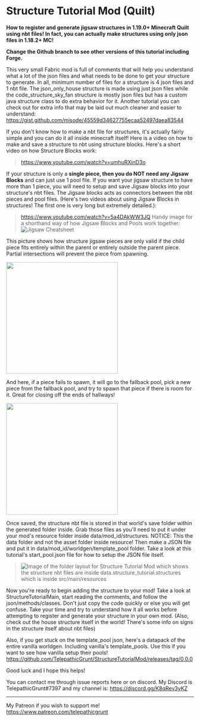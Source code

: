 # Structure Tutorial Mod (Quilt)
**How to register and generate jigsaw structures in 1.19.0+ Minecraft Quilt using nbt files! In fact, you can actually make structures using only json files in 1.18.2+ MC!**

**Change the Github branch to see other versions of this tutorial including Forge.**

 This very small Fabric mod is full of comments that will help you understand what a lot of the json files and what needs to be done to get your structure to generate. In all, minimum number of files for a structure is 4 json files and 1 nbt file. The json_only_house structure is made using just json files while the code_structure_sky_fan structure is mostly json files but has a custom java structure class to do extra behavior for it. Another tutorial you can check out for extra info that may be laid out much cleaner and easier to understand: https://gist.github.com/misode/45559d34627755ecaa52497daea83544

If you don't know how to make a nbt file for structures, it's actually fairly simple and you can do it all inside minecraft itself! Here is a video on how to make and save a structure to nbt using structure blocks. Here's a short video on how Structure Blocks work: 
>https://www.youtube.com/watch?v=umhuRXinD3o

If your structure is only a **single piece, then you do NOT need any Jigsaw Blocks** and can just use 1 pool file. If you want your jigsaw structure to have more than 1 piece, you will need to setup and save Jigsaw blocks into your structure's nbt files. The Jigsaw blocks acts as connectors between the nbt pieces and pool files. (Here's two videos about using Jigsaw Blocks in structures! The first one is very long but extremely detailed.): 
>https://www.youtube.com/watch?v=5a4DAkWW3JQ
Handy image for a shorthand way of how Jigsaw Blocks and Pools work together: 
>![Jigsaw Cheatsheet](https://github.com/TelepathicGrunt/StructureTutorialMod/assets/40846040/dc5eb44d-ddbf-4302-a4c9-e544a53f7981)


This picture shows how structure jigsaw pieces are only valid if the child piece fits entirely within the parent or entirely outside the parent piece. Partial intersections will prevent the piece from spawning.

<img src="https://github.com/TelepathicGrunt/StructureTutorialMod/assets/40846040/a445415a-1d68-4d47-a38c-fe1d1fe675f2" data-canonical-src="https://github.com/TelepathicGrunt/StructureTutorialMod/assets/40846040/a445415a-1d68-4d47-a38c-fe1d1fe675f2" height="300"/>

And here, if a piece fails to spawn, it will go to the fallback pool, pick a new piece from the fallback pool, and try to spawn that piece if there is room for it. Great for closing off the ends of hallways!

<img src="https://github.com/TelepathicGrunt/StructureTutorialMod/assets/40846040/fbf2a4d3-d197-4c08-80f1-5027e2a6ed08" data-canonical-src="https://github.com/TelepathicGrunt/StructureTutorialMod/assets/40846040/fbf2a4d3-d197-4c08-80f1-5027e2a6ed08" height="300"/>

Once saved, the structure nbt file is stored in that world's save folder within the generated folder inside. Grab those files as you'll need to put it under your mod's resource folder inside data/mod_id/structures. NOTICE: This the data folder and not the asset folder inside resource! Then make a JSON file and put it in data/mod_id/worldgen/template_pool folder. Take a look at this tutorial's start_pool.json file for how to setup the JSON file itself.
>![Image of the folder layout for Structure Tutorial Mod which shows the structure nbt files are inside data.structure_tutorial.structures which is inside src/main/resources](https://github.com/TelepathicGrunt/StructureTutorialMod/assets/40846040/182e07fb-8d91-4ea2-8152-97c5ad64ff41)


Now you're ready to begin adding the structure to your mod! Take a look at StructureTutorialMain, start reading the comments, and follow the json/methods/classes. Don't just copy the code quickly or else you will get confuse. Take your time and try to understand how it all works before attempting to register and generate your structure in your own mod. (Also, check out the house structure itself in the world! There's some info on signs in the structure itself about nbt files)

Also, if you get stuck on the template_pool json, here's a datapack of the entire vanilla worldgen. Including vanilla's template_pools. Use this if you want to see how vanilla setup their pools! https://github.com/TelepathicGrunt/StructureTutorialMod/releases/tag/0.0.0

Good luck and I hope this helps!
 
You can contact me through issue reports here or on discord. My Discord is TelepathicGrunt#7397 and my channel is: https://discord.gg/K8qRev3yKZ

------------------

My Patreon if you wish to support me! 
https://www.patreon.com/telepathicgrunt
 
